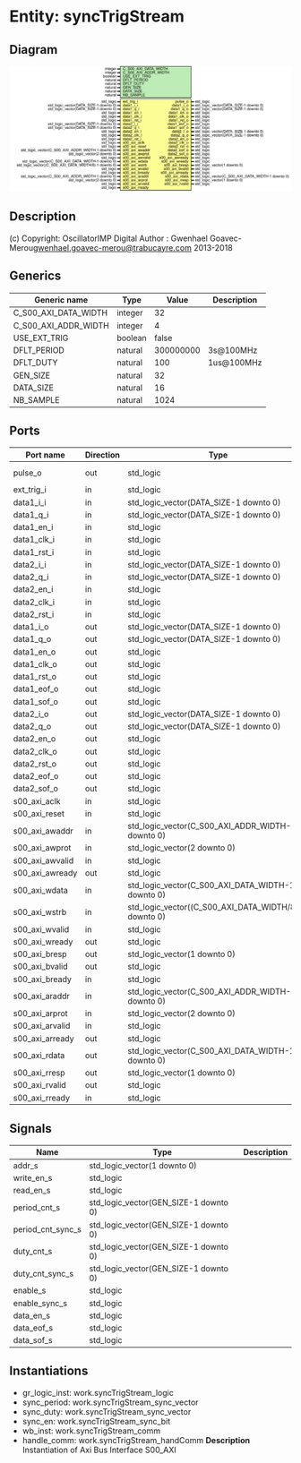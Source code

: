 # Entity: syncTrigStream

## Diagram

![Diagram](syncTrigStream.svg "Diagram")
## Description

(c) Copyright: OscillatorIMP Digital
Author : Gwenhael Goavec-Merou<gwenhael.goavec-merou@trabucayre.com>
2013-2018
## Generics

| Generic name         | Type    | Value     | Description |
| -------------------- | ------- | --------- | ----------- |
| C_S00_AXI_DATA_WIDTH | integer | 32        |             |
| C_S00_AXI_ADDR_WIDTH | integer | 4         |             |
| USE_EXT_TRIG         | boolean | false     |             |
| DFLT_PERIOD          | natural | 300000000 | 3s@100MHz   |
| DFLT_DUTY            | natural | 100       | 1us@100MHz  |
| GEN_SIZE             | natural | 32        |             |
| DATA_SIZE            | natural | 16        |             |
| NB_SAMPLE            | natural | 1024      |             |
## Ports

| Port name       | Direction | Type                                                  | Description    |
| --------------- | --------- | ----------------------------------------------------- | -------------- |
| pulse_o         | out       | std_logic                                             | Syscon signals |
| ext_trig_i      | in        | std_logic                                             |                |
| data1_i_i       | in        | std_logic_vector(DATA_SIZE-1 downto 0)                | input          |
| data1_q_i       | in        | std_logic_vector(DATA_SIZE-1 downto 0)                |                |
| data1_en_i      | in        | std_logic                                             |                |
| data1_clk_i     | in        | std_logic                                             |                |
| data1_rst_i     | in        | std_logic                                             |                |
| data2_i_i       | in        | std_logic_vector(DATA_SIZE-1 downto 0)                |                |
| data2_q_i       | in        | std_logic_vector(DATA_SIZE-1 downto 0)                |                |
| data2_en_i      | in        | std_logic                                             |                |
| data2_clk_i     | in        | std_logic                                             |                |
| data2_rst_i     | in        | std_logic                                             |                |
| data1_i_o       | out       | std_logic_vector(DATA_SIZE-1 downto 0)                | output         |
| data1_q_o       | out       | std_logic_vector(DATA_SIZE-1 downto 0)                |                |
| data1_en_o      | out       | std_logic                                             |                |
| data1_clk_o     | out       | std_logic                                             |                |
| data1_rst_o     | out       | std_logic                                             |                |
| data1_eof_o     | out       | std_logic                                             |                |
| data1_sof_o     | out       | std_logic                                             |                |
| data2_i_o       | out       | std_logic_vector(DATA_SIZE-1 downto 0)                |                |
| data2_q_o       | out       | std_logic_vector(DATA_SIZE-1 downto 0)                |                |
| data2_en_o      | out       | std_logic                                             |                |
| data2_clk_o     | out       | std_logic                                             |                |
| data2_rst_o     | out       | std_logic                                             |                |
| data2_eof_o     | out       | std_logic                                             |                |
| data2_sof_o     | out       | std_logic                                             |                |
| s00_axi_aclk    | in        | std_logic                                             | axi            |
| s00_axi_reset   | in        | std_logic                                             |                |
| s00_axi_awaddr  | in        | std_logic_vector(C_S00_AXI_ADDR_WIDTH-1 downto 0)     |                |
| s00_axi_awprot  | in        | std_logic_vector(2 downto 0)                          |                |
| s00_axi_awvalid | in        | std_logic                                             |                |
| s00_axi_awready | out       | std_logic                                             |                |
| s00_axi_wdata   | in        | std_logic_vector(C_S00_AXI_DATA_WIDTH-1 downto 0)     |                |
| s00_axi_wstrb   | in        | std_logic_vector((C_S00_AXI_DATA_WIDTH/8)-1 downto 0) |                |
| s00_axi_wvalid  | in        | std_logic                                             |                |
| s00_axi_wready  | out       | std_logic                                             |                |
| s00_axi_bresp   | out       | std_logic_vector(1 downto 0)                          |                |
| s00_axi_bvalid  | out       | std_logic                                             |                |
| s00_axi_bready  | in        | std_logic                                             |                |
| s00_axi_araddr  | in        | std_logic_vector(C_S00_AXI_ADDR_WIDTH-1 downto 0)     |                |
| s00_axi_arprot  | in        | std_logic_vector(2 downto 0)                          |                |
| s00_axi_arvalid | in        | std_logic                                             |                |
| s00_axi_arready | out       | std_logic                                             |                |
| s00_axi_rdata   | out       | std_logic_vector(C_S00_AXI_DATA_WIDTH-1 downto 0)     |                |
| s00_axi_rresp   | out       | std_logic_vector(1 downto 0)                          |                |
| s00_axi_rvalid  | out       | std_logic                                             |                |
| s00_axi_rready  | in        | std_logic                                             |                |
## Signals

| Name              | Type                                  | Description |
| ----------------- | ------------------------------------- | ----------- |
| addr_s            | std_logic_vector(1 downto 0)          |             |
| write_en_s        | std_logic                             |             |
|  read_en_s        | std_logic                             |             |
| period_cnt_s      | std_logic_vector(GEN_SIZE-1 downto 0) |             |
| period_cnt_sync_s | std_logic_vector(GEN_SIZE-1 downto 0) |             |
| duty_cnt_s        | std_logic_vector(GEN_SIZE-1 downto 0) |             |
| duty_cnt_sync_s   | std_logic_vector(GEN_SIZE-1 downto 0) |             |
| enable_s          | std_logic                             |             |
|  enable_sync_s    | std_logic                             |             |
| data_en_s         | std_logic                             |             |
|  data_eof_s       | std_logic                             |             |
|  data_sof_s       | std_logic                             |             |
## Instantiations

- gr_logic_inst: work.syncTrigStream_logic
- sync_period: work.syncTrigStream_sync_vector
- sync_duty: work.syncTrigStream_sync_vector
- sync_en: work.syncTrigStream_sync_bit
- wb_inst: work.syncTrigStream_comm
- handle_comm: work.syncTrigStream_handComm
**Description**
Instantiation of Axi Bus Interface S00_AXI


